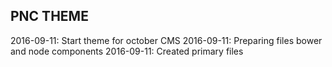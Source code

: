 ## PNC THEME

2016-09-11: Start theme for october CMS
2016-09-11: Preparing files bower and node components
2016-09-11: Created primary files